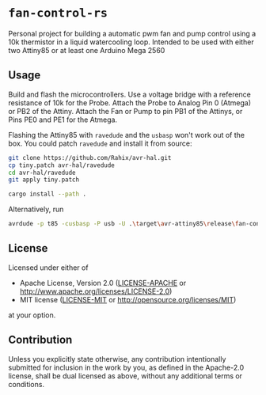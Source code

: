 `fan-control-rs`
==================
Personal project for building a automatic pwm fan and pump control using a 10k thermistor in a liquid watercooling loop.
Intended to be used with either two Attiny85 or at least one Arduino Mega 2560

## Usage
Build and flash the microcontrollers. Use a voltage bridge with a reference resistance of 10k for the Probe.
Attach the Probe to Analog Pin 0 (Atmega) or PB2 of the Attiny. 
Attach the Fan or Pump to pin PB1 of the Attinys, or Pins PE0 and PE1 for the Atmega. 

Flashing the Attiny85 with `ravedude` and the `usbasp` won't work out of the box. 
You could patch `ravedude` and install it from source: 

```bash
git clone https://github.com/Rahix/avr-hal.git
cp tiny.patch avr-hal/ravedude
cd avr-hal/ravedude
git apply tiny.patch

cargo install --path .
```

Alternatively, run 
```bash
avrdude -p t85 -cusbasp -P usb -U .\target\avr-attiny85\release\fan-controll-rs.elf
```

## License
Licensed under either of

 - Apache License, Version 2.0
   ([LICENSE-APACHE](LICENSE-APACHE) or <http://www.apache.org/licenses/LICENSE-2.0>)
 - MIT license
   ([LICENSE-MIT](LICENSE-MIT) or <http://opensource.org/licenses/MIT>)

at your option.

## Contribution
Unless you explicitly state otherwise, any contribution intentionally submitted
for inclusion in the work by you, as defined in the Apache-2.0 license, shall
be dual licensed as above, without any additional terms or conditions.
